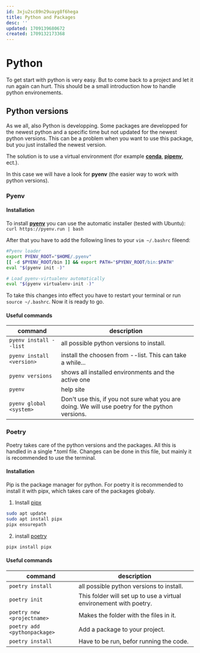 ```yaml
---
id: 3xju2sc89n29uayg8f6hega
title: Python and Packages
desc: ''
updated: 1709139680672
created: 1709132173368
---
```

# Python
To get start with python is very easy. But to come back to a project and let it run again can hurt.
This should be a small introduction how to handle python environements.

## Python versions
As we all, also Python is developping. Some packages are developped for the newest python and a specific time
but not updated for the newest python versions. This can be a problem when you want to use this package, but you just installed the newest version.  

The solution is to use a virtual environment (for example [__conda__](https://anaconda.org/), [__pipenv__](https://pypi.org/project/pipenv/), ect.).  

In this case we will have a look for **pyenv** (the easier way to work with python versions).  

### Pyenv

#### Installation
To install [__pyenv__](https://github.com/pyenv/pyenv) you can use the automatic installer (tested with Ubuntu):  
`curl https://pyenv.run | bash`  

After that you have to add the following lines to your `vim ~/.bashrc` fileend:
```bash
#Pyenv loader
export PYENV_ROOT="$HOME/.pyenv"
[[ -d $PYENV_ROOT/bin ]] && export PATH="$PYENV_ROOT/bin:$PATH"
eval "$(pyenv init -)"

# Load pyenv-virtualenv automatically
eval "$(pyenv virtualenv-init -)"

```   

To take this changes into effect you have to restart your terminal or run `source ~/.bashrc`. Now it is ready to go.


#### Useful commands
| **command**            	| **description**                                                                                 	|
|---------------------------|-------------------------------------------------------------------------------------------------	|
| `pyenv install --list` 	| all possible python versions to install.                                                        	|
| `pyenv install <version>` | install the choosen <version> from --list. This can take a while...                             	|
|    `pyenv versions`    	| shows all installed environments and the active one                                             	|
|         `pyenv`        	| help site                                                                                       	|
|  `pyenv global <system>` 	| Don't use this, if you not sure what you are doing. We will use poetry for the python versions. 	|




### Poetry
Poetry takes care of the python versions and the packages. All this is handled in a single *.toml file.
Changes can be done in this file, but mainly it is recommended to use the terminal.

#### Installation
Pip is the package manager for python. For poetry it is recommended to install it with pipx, which takes care of the packages globaly.  
1. Install [pipx](https://pipx.pypa.io/stable/installation/)
```bash
sudo apt update
sudo apt install pipx
pipx ensurepath
```

2. install [poetry](https://python-poetry.org/docs/#installation)
```bash
pipx install pipx
```

#### Useful commands
| **command**                  	| **description**                                                    	|
|------------------------------	|--------------------------------------------------------------------	|
|       `poetry install`       	| all possible python versions to install.                           	|
|         `poetry init`        	| This folder will set up to use a virtual environement with poetry. 	|
|  `poetry new <projectname>`  	| Makes the folder with the files in it.                             	|
| `poetry add <pythonpackage>` 	| Add a package to your project.                                     	|
|       `poetry install`       	| Have to be run, befor running the code.                            	|